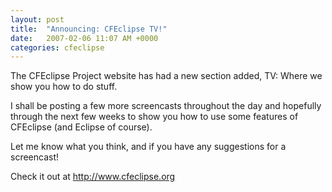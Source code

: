 ```yaml
---
layout: post
title:  "Announcing: CFEclipse TV!"
date:   2007-02-06 11:07 AM +0000
categories: cfeclipse
---
```

The CFEclipse Project website has had a new section added, TV: Where we show you how to do stuff.

I shall be posting a few more screencasts throughout the day and hopefully through the next few weeks to show you how to use some features of CFEclipse (and Eclipse of course).

Let me know what you think, and if you have any suggestions for a screencast!

Check it out at <A href="http://www.cfeclipse.org/index.cfm?event=page&page=TV">http://www.cfeclipse.org</a>